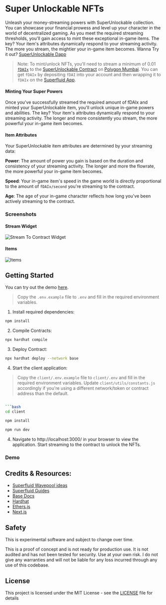 # Super Unlockable NFTs

Unleash your money-streaming powers with SuperUnlockable collection. You can showcase your financial prowess and level up your character in the world of decentralized gaming. As you meet the required streaming thresholds, you'll gain access to mint these exceptional in-game items. The key? Your item's attributes dynamically respond to your streaming activity. The more you stream, the mightier your in-game item becomes. Wanna Try it out? [SuperUnlockable Dapp](https://superunlockable-develop.vercel.app/)

> Note: To mint/unlock NFTs, you'll need to stream a minimum of 0.01 [`fDAIx`](https://mumbai.polygonscan.com/token/0x5d8b4c2554aeb7e86f387b4d6c00ac33499ed01f) to the [SuperUnlockable Contract](https://mumbai.polygonscan.com/address/0x48A822ef187a82C3bd4c8218C9bE5DC7802d77c3) on [Polygon Mumbai](https://polygon.technology/). You can get `fDAIx` by depositing `fDAI` into your account and then wrapping it to `fDAIx` on the [Superfluid App](https://app.superfluid.finance/wrap).

#### Minting Your Super Powers

Once you've successfully streamed the required amount of fDAIx and minted your SuperUnlockable item, you'll unlock unique in-game powers and abilities. The key? Your item's attributes dynamically respond to your streaming activity. The longer and more consistently you stream, the more powerful your in-game item becomes.

#### Item Attributes

Your SuperUnlockable item attributes are determined by your streaming data:

**Power**: The amount of power you gain is based on the duration and consistency of your streaming activity. The longer and more the flowrate, the more powerful your in-game item becomes.

**Speed**: Your in-game item's speed in the game world is directly proportional to the amount of `fDAIx/second` you're streaming to the contract.

**Age**: The age of your in-game character reflects how long you've been actively streaming to the contract.

### Screenshots

#### Stream Widget

![Stream To Contract Widget](https://github.com/Salmandabbakuti/super-unlockable-nfts/assets/29351207/0d93fac6-f947-4125-8a43-2761faa43d19)

#### Items

![Items](https://github.com/Salmandabbakuti/super-unlockable-nfts/assets/29351207/ae24617a-d80f-4354-bd32-88a0365a1c87)

## Getting Started

You can try out the demo [here](https://superunlockable-develop.vercel.app/).

> Copy the `.env.example` file to `.env` and fill in the required environment variables.

1. Install required dependencies:

```bash
npm install
```

2. Compile Contracts:

```bash
npx hardhat compile
```

3. Deploy Contract:

```bash
npx hardhat deploy --network base
```

4. Start the client application:

> Copy the `client/.env.example` file to `client/.env` and fill in the required environment variables.
> Update `client/utils/constants.js` accordingly if you're using a different network/token or contract address than the default.

````bash

```bash
cd client

npm install

npm run dev
````

4. Navigate to http://localhost:3000/ in your browser to view the application. Start streaming to the contract to unlock the NFTs.

### Demo

## Credits & Resources:

- [Superfluid Wavepool ideas](https://superfluidhq.notion.site/Superfluid-Wave-Project-Ideas-7e8c792758004bd2ae452d1f9810cc58)
- [Superfluid Guides](https://docs.superfluid.finance/superfluid/resources/integration-guides)
- [Base Docs](https://docs.base.org/)
- [Hardhat](https://hardhat.org/getting-started/)
- [Ethers.js](https://docs.ethers.io/v5/)
- [Next.js](https://nextjs.org/docs/getting-started)

## Safety

This is experimental software and subject to change over time.

This is a proof of concept and is not ready for production use. It is not audited and has not been tested for security. Use at your own risk.
I do not give any warranties and will not be liable for any loss incurred through any use of this codebase.

## License

This project is licensed under the MIT License - see the [LICENSE](LICENSE) file for details
